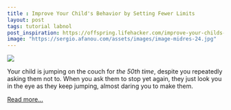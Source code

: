```yaml
---
title : Improve Your Child's Behavior by Setting Fewer Limits
layout: post
tags: tutorial labnol
post_inspiration: https://offspring.lifehacker.com/improve-your-childs-behavior-by-setting-fewer-limits-1846605418
image: "https://sergio.afanou.com/assets/images/image-midres-24.jpg"
---
```


<img src="https://i.kinja-img.com/gawker-media/image/upload/s--iMSoyVHf--/c_fit,fl_progressive,q_80,w_636/p9zqfsrwnmyuygnnyepn.jpg" /><p>Your child is jumping on the couch for <em>the 50th time</em>, despite you<em> </em>repeatedly asking them not to. When you ask them to stop yet again, they just look you in the eye as they keep jumping, almost daring you to make them.<br></p><p><a href="https://offspring.lifehacker.com/improve-your-childs-behavior-by-setting-fewer-limits-1846605418">Read more...</a></p>
